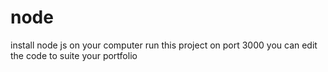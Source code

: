 # node
install node js on your computer
run this project on port 3000
you can edit the code to suite your portfolio
